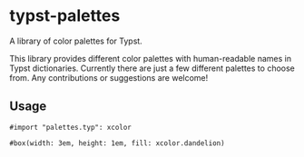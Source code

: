 # typst-palettes

A library of color palettes for Typst.

This library provides different color palettes with human-readable names in
Typst dictionaries. Currently there are just a few different palettes to choose
from. Any contributions or suggestions are welcome!

## Usage

```typst
#import "palettes.typ": xcolor

#box(width: 3em, height: 1em, fill: xcolor.dandelion)
```
